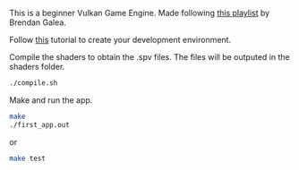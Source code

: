 This is a beginner Vulkan Game Engine. Made following [this playlist](https://www.youtube.com/playlist?list=PL8327DO66nu9qYVKLDmdLW_84-yE4auCR) by Brendan Galea. 

Follow [this](https://vulkan-tutorial.com/Development_environment#page_Linux) tutorial to create your development environment.

Compile the shaders to obtain the .spv files.
The files will be outputed in the shaders folder.
```bash
./compile.sh 
``` 

Make and run the app.
```bash
make
./first_app.out
``` 
or
```bash
make test
``` 